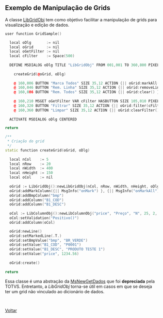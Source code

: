 ## Exemplo de Manipulação de Grids

A classe [LibGridObj](#) tem como objetivo facilitar a manipulação de grids para visualização e edição de dados.

```cpp
user function GridSample()

  local oDlg       := nil
  local oGrid      := nil
  local oGetFilter := nil
  local cFilter	   := Space(500)			
		
  DEFINE MSDIALOG oDlg TITLE "LibGridObj" FROM 001,001 TO 360,800 PIXEL OF oMainWnd
		
    createGrid(@oGrid, oDlg)	
    
    @ 160,006 BUTTON "Marca Todos" SIZE 35,12 ACTION {|| oGrid:markAll() } PIXEL OF oDlg
    @ 160,046 BUTTON "Rem. Linha" SIZE 35,12 ACTION {|| oGrid:removeLine() } PIXEL OF oDlg
    @ 160,086 BUTTON "Rem. Todos" SIZE 35,12 ACTION {|| oGrid:clear() } PIXEL OF oDlg
    
    @ 160,210 MSGET oGetFilter VAR cFilter HASBUTTON SIZE 105,010 PIXEL OF oDlg
    @ 160,320 BUTTON "Filtrar" SIZE 35,12 ACTION {|| oGrid:filter(cFilter) } PIXEL OF oDlg
    @ 160,360 BUTTON "Limpar" SIZE 35,12 ACTION {|| oGrid:clearFilter() } PIXEL OF oDlg
							
  ACTIVATE MSDIALOG oDlg CENTERED	

return

/**
 * Criação do grid
 */
static function createGrid(oGrid, oDlg)
	
  local nCol    := 5
  local nRow    := 20
  local nWidth  := 400
  local nHeight := 150
  local oCol    := nil
	
  oGrid := LibGridObj():newLibGridObj(nCol, nRow, nWidth, nHeight, oDlg)	
  oGrid:addMarkColumn({|| MsgInfo("onMark") }, {|| MsgInfo("onMarkAll"), oDlg:refresh() })	
  oGrid:addBmpColumn("bmp")	
  oGrid:addColumn("B1_COD")	
  oGrid:addColumn("B1_DESC")
	
  oCol := LibColumnObj():newLibColumnObj("price", "Preço", "N", 25, 2, "@E 999,999,999.99")
  oCol:setValidation("Positivo()")
  oGrid:addColumn(oCol)

  oGrid:newLine()
  oGrid:setMarkedLine(.T.)
  oGrid:setBmpValue("bmp", "BR_VERDE")     
  oGrid:setValue("B1_COD", "P0001")
  oGrid:setValue("B1_DESC", "PRODUTO TESTE 1")
  oGrid:setValue("price", 1234.56)
	
  oGrid:create()
	
return
```

Essa classe é uma abstração da [MsNewGetDados](https://tdn.totvs.com/display/framework/MsNewGetDados) que foi **depreciada** pela TOTVS.
Entretanto, a *LibGridObj* torna-se útil em casos em que se deseja ter um grid não vinculado ao dicionário de dados.

<br/>

[Voltar](../index)
